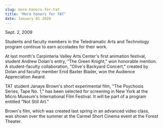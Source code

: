 ```yaml
---
slug: more-honors-for-tat
title: "More honors for TAT"
date: January 01 2020
---
```


 
<p>Sept. 2, 2009</p>
<p>
  Students and faculty members in the Teledramatic Arts and Technology program
  continue to earn accolades for their work.
</p>
<p>
  At last month's Carpinteria Valley Arts Center's first animation festival,
  student Andrew Dolan's entry, "The Green Knight," won honorable mention. A
  student-faculty collaboration, "Olive's Backyard Concert," created by Dolan
  and faculty member Enid Baxter Blader, won the Audience Appreciation Award.
</p>
<p>
  TAT student Janaye Brown's short experimental film, "The Psychosis Series,
  Tape No. 1," has been selected for screening in New York at the Micro Museum's
  International Film Festival. It will be part of a program entitled "Not Still
  Art."
</p>
<p>
  Brown's film, which was created last spring in an advanced video class, was
  shown over the summer at the Carmel Short Cinema event at the Forest Theater.
</p>
<p></p>
<p></p>
 

